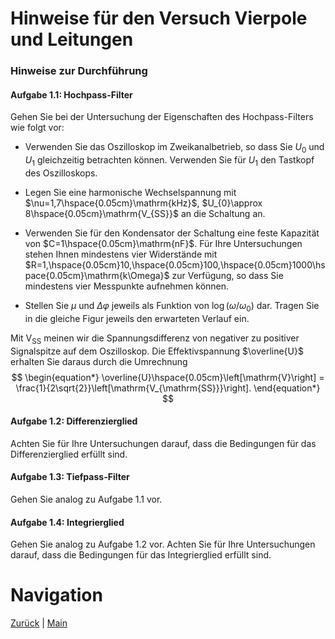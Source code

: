 # Hinweise für den Versuch Vierpole und Leitungen

###  Hinweise zur Durchführung

#### Aufgabe 1.1: Hochpass-Filter

Gehen Sie bei der Untersuchung der Eigenschaften des Hochpass-Filters wie folgt vor:

- Verwenden Sie das Oszilloskop im Zweikanalbetrieb, so dass Sie $U_{0}$ und $U_{1}$ gleichzeitig betrachten können. Verwenden Sie für $U_{1}$ den Tastkopf des Oszilloskops.

- Legen Sie eine harmonische Wechselspannung mit $\nu=1,7\hspace{0.05cm}\mathrm{kHz}$, $U_{0}\approx 8\hspace{0.05cm}\mathrm{V_{SS}}$ an die Schaltung an. 
  
- Verwenden Sie für den Kondensator der Schaltung eine feste Kapazität von $C=1\hspace{0.05cm}\mathrm{nF}$. Für Ihre Untersuchungen stehen Ihnen mindestens vier Widerstände mit $R=1,\hspace{0.05cm}10,\hspace{0.05cm}100,\hspace{0.05cm}1000\hspace{0.05cm}\mathrm{k\Omega}$ zur Verfügung, so dass Sie mindestens vier Messpunkte aufnehmen können. 
  
- Stellen Sie $\mu$ und $\Delta\varphi$ jeweils als Funktion von $\log(\omega/\omega_{0})$ dar. Tragen Sie in die gleiche Figur jeweils den erwarteten Verlauf ein.

Mit $\mathrm{V_{SS}}$ meinen wir die Spannungsdifferenz von negativer zu positiver Signalspitze auf dem Oszilloskop. Die Effektivspannung $\overline{U}$ erhalten Sie daraus durch die Umrechnung
$$
\begin{equation*}
\overline{U}\hspace{0.05cm}\left[\mathrm{V}\right] = \frac{1}{2\sqrt{2}}\left[\mathrm{V_{\mathrm{SS}}}\right].
\end{equation*}
$$

#### Aufgabe 1.2: Differenzierglied

Achten Sie für Ihre Untersuchungen darauf, dass die Bedingungen für das Differenzierglied erfüllt sind.  

#### Aufgabe 1.3: Tiefpass-Filter

Gehen Sie analog zu Aufgabe 1.1 vor. 

#### Aufgabe 1.4: Integrierglied

Gehen Sie analog zu Aufgabe 1.2 vor. Achten Sie für Ihre Untersuchungen darauf, dass die Bedingungen für das Integrierglied erfüllt sind.  

# Navigation

[Zurück](https://git.scc.kit.edu/etp-lehre/p1-for-students/-/blob/main/Vierpole_und_Leitungen/doc/Hinweise-Aufgabe-1.md) | [Main](https://git.scc.kit.edu/etp-lehre/p1-for-students/-/tree/main/Vierpole_und_Leitungen)

